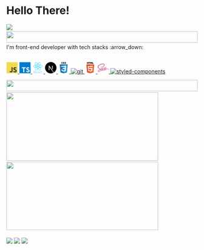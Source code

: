 <h1>Hello There!</h1>

<img src="https://media.giphy.com/media/l1KugPr0wJONnqhpK/giphy.gif"/>

<img alt="" src="https://agenda.infn.it/event/20813/images/6201-giphy.gif" style="height: 30px; width: 100%;">
I'm front-end developer with tech stacks :arrow_down:
<div><br>

<p align="left"> 
 <a href="https://developer.mozilla.org/en-US/docs/Web/JavaScript" target="_blank" rel="noreferrer"> <img src="https://raw.githubusercontent.com/devicons/devicon/master/icons/javascript/javascript-original.svg" alt="javascript" width="30" height="30"/> </a>
 <a href="https://www.typescriptlang.org/" target="_blank" rel="noreferrer"> <img src="https://raw.githubusercontent.com/devicons/devicon/master/icons/typescript/typescript-original.svg" alt="typescript" width="30" height="30"/>
 </a> <a href="https://reactjs.org/" target="_blank" rel="noreferrer"> <img src="https://raw.githubusercontent.com/devicons/devicon/master/icons/react/react-original-wordmark.svg" alt="react" width="30" height="30"/> </a> 
 <a href="https://nextjs.org/" target="_blank" rel="noreferrer"> <img src="https://raw.githubusercontent.com/devicons/devicon/master/icons/nextjs/nextjs-original.svg" alt="nextJs" width="30" height="30"/> </a> 
 <a href="https://www.w3schools.com/css/" target="_blank" rel="noreferrer"> <img src="https://raw.githubusercontent.com/devicons/devicon/master/icons/css3/css3-original-wordmark.svg" alt="css3" width="30" height="30"/> </a>
 <a href="https://git-scm.com/" target="_blank" rel="noreferrer"> <img src="https://www.vectorlogo.zone/logos/git-scm/git-scm-icon.svg" alt="git" width="30" height="30"/> </a>  <a href="https://www.w3.org/html/" target="_blank" rel="noreferrer"> <img src="https://raw.githubusercontent.com/devicons/devicon/master/icons/html5/html5-original-wordmark.svg" alt="html5" width="30" height="30"/> </a>  
 <a href="https://sass-lang.com" target="_blank" rel="noreferrer"> <img src="https://raw.githubusercontent.com/devicons/devicon/master/icons/sass/sass-original.svg" alt="sass" width="30" height="30"/> </a>
 <a href="https://styled-components.com/" target="_blank" rel="noreferrer"> <img src="https://raw.githubusercontent.com/styled-components/brand/bde053200192814dcd55923b6e41884d18e51665/styled-components.svg" alt="styled-components" width="30" height="30"/> </a>
 </p>

<img alt="" src="https://agenda.infn.it/event/20813/images/6201-giphy.gif" style="height: 30px; width: 100%;">
<div style="display: inline_block">
<img height="180em" width="400em" src="https://github-readme-stats.vercel.app/api?username=carinaroberta&show_icons=true&theme=tokyonight&include_all_commits=true&count_private=true"/>
<img height="180em" width="400em" src="https://github-readme-stats.vercel.app/api/top-langs/?username=carinaroberta&layout=compact&langs_count=16&theme=tokyonight"/>
</div>

<div><br>
  <a href="https://www.linkedin.com/in/carina-roberta/" target="_blank"><img src="https://img.shields.io/badge/LinkedIn-0077B5?style=for-the-badge&logo=linkedin&logoColor=white" target="_blank"></a>
  <a href="https://discord.com/Carina#3254" target="_blank"><img src="https://img.shields.io/badge/Discord-7289DA?style=for-the-badge&logo=discord&logoColor=white" target="_blank"></a>


 <img width="0" src="https://visitor-badge.glitch.me/badge?page_id=CarinaRoberta.visitor-badge"/>

